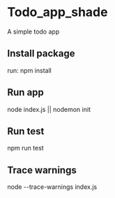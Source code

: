 # Todo_app_shade

A simple todo app

## Install package

run: npm install


## Run app

node index.js || nodemon init

## Run test
 npm run test

## Trace warnings

node --trace-warnings index.js

